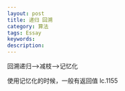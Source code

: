 ```yaml
---
layout: post
title: 递归 回溯
category: 算法
tags: Essay
keywords: 
description: 
---
```


回溯递归——>减枝——>记忆化

使用记忆化的时候，一般有返回值 lc.1155
